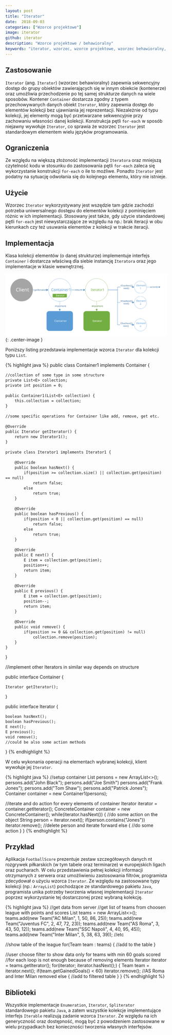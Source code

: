 ```yaml
---
layout: post
title: "Iterator"
date:  2018-09-03
categories: ["Wzorce projektowe"]
image: iterator
github: iterator
description: "Wzorce projektowe / behawioralny"
keywords: "iterator, wzorzec, wzorce projektowe, wzorzec behawioralny, design patterns, android, java, programowanie, programming"
---
```


## Zastosowanie
`Iterator` (ang. `Iterator`) (wzorzec behawioralny) zapewnia sekwencyjny dostęp do grupy obiektów zawierających się w innym obiekcie (kontenerze) oraz umożliwia przechodzenie po tej samej strukturze danych na wiele sposobów. Kontener `Container` dostarcza zgodny z typem przechowywanych danych obiekt `Iterator`, który zapewnia dostęp do elementów kolekcji bez ujawniania jej reprezentacji. Niezależnie od typu kolekcji, jej elementy mogą być przetwarzane sekwencyjnie przy zachowaniu własności danej kolekcji. Konstrukcja pętli `for-each` w sposób niejawny wywołuje `Iterator`, co sprawia że wzorzec `Iterator` jest standardowym elementem wielu języków programowania.

## Ograniczenia
Ze względu na większą złożoność implementacji `Iteratora` oraz mniejszą czytelność kodu w stosunku do zastosowania pętli `for-each` zaleca się wykorzystanie konstrukcji `for-each` o ile to możliwe. Ponadto `Iterator` jest podatny na sytuację odwołania się do kolejnego elementu, który nie istnieje.

## Użycie
Wzorzec `Iterator` wykorzystywany jest wszędzie tam gdzie zachodzi potrzeba uniwersalnego dostępu do elementów kolekcji z pominięciem różnic w ich implementacji. Stosowany jest także, gdy użycie standardowej pętli `for-each` jest niewystarczające ze względu na np.: brak iteracji w obu kierunkach czy też usuwania elementów z kolekcji w trakcie iteracji.

## Implementacja
Klasa kolekcji elementów (o danej strukturze) implementuje interfejs `Container` i dostarcza właściwą dla siebie instancję `Iteratora` oraz jego implementacje w klasie wewnętrznej.

![Iterator diagram](/assets/img/diagrams/iterator.svg){: .center-image }

Poniższy listing przedstawia implementacje wzorca `Iterator` dla kolekcji typu `List`.

{% highlight java %}
public class Container1 implements Container {

    //collection of some type in some structure
    private List<E> collection;
    private int position = 0;

    public Container1(List<E> collection) {
        this.collection = collection;
    }

    //some specific operations for Container like add, remove, get etc.

    @Override
    public Iterator getIterator() {
        return new Iterator1();
    }

    private class Iterator1 implements Iterator1 {

        @Override
        public boolean hasNext() {
            if(position >= collection.size() || collection.get(position) == null)
                return false;
            else
                return true;
        }

        @Override
        public boolean hasPrevious() {
            if(position < 0 || collection.get(position) == null)
                return false;
            else
                return true;
        }

        @Override
        public E next() {
            E item = collection.get(position);
            position++;
            return item;
        }

        @Override
        public E previous() {
            E item = collection.get(position);
            position--;
            return item;
        }

        @Override
        public void remove() {
            if(position >= 0 && collection.get(position) != null)
                collection.remove(position);
        }
    }
}

//implement other Iterators in similar way depends on structure

public interface Container {

    Iterator getIterator();
}

public interface Iterator<E> {

    boolean hasNext();
    boolean hasPrevious();
    E next();
    E previous();
    void remove();
    //could be also some action methods
}
{% endhighlight %}

W celu wykonania operacji na elementach wybranej kolekcji, klient wywołuje jej `Iterator`.

{% highlight java %}
//setup container
List<String> persons = new ArrayList<>();
persons.add("John Black");
persons.add("Joe Smith")
persons.add("Frank Jones");
persons.add("Tom Shaw");
persons.add("Patrick Jones");
Container container = new Container1(persons);

//iterate and do action for every elements of container
Iterator<String> iterator = container.getIterator();
ConcreteContainer container = new ConcreteContainer();
while(iterator.hasNext()) {
    //do some action on the object
    String person = iterator.next();
    if(person.contains("Jones"))
        iterator.remove(); //delete person and iterate forward
    else {
        //do some action
    }
}
{% endhighlight %}

## Przykład
Aplikacja `FootballScore` prezentuje zestaw szczegółowych danych nt rozgrywek piłkarskich (w tym tabele oraz terminarze) w europejskich ligach oraz pucharach. W celu przedstawienia pełnej kolekcji informacji otrzymanych z serwera oraz umożliwieniu zastosowania filtrów, programista zdecydował o użyciu wzorca `Iterator`. Ze względu na zastosowane typy kolekcji (np.: `ArrayList`) pochodzące ze standardowego pakietu `Java`, programista unika potrzeby tworzenia własnej implementacji `Iterator` poprzez wykorzystanie tej dostarczonej przez wybraną kolekcję.

{% highlight java %}
//get data from server
//get list of teams from choosen league with points and scores
List<Team> teams = new ArrayList<>();
teams.add(new Team("AC Milan", 1, 50, 86, 25));
teams.add(new Team("Juventus FC", 2, 47, 72, 23));
teams.add(new Team("AS Roma", 3, 43, 50, 12));
teams.add(new Team("SSC Napoli", 4, 40, 95, 45));
teams.add(new Team("Inter Milan", 5, 38, 63, 39));
//etc

//show table of the league
for(Team team : teams) {
    //add to the table
}

//user choose filter to show data only for teams with min 60 goals scored
//for each loop is not enough because of removing elements
Iterator<Team> iterator = teams.getIterator();
for(iterator; iterator.hasNext();) {
    Team team = iterator.next();
    if(team.getGainedGoals() < 60)
        iterator.remove(); //AS Roma and Inter Milan removed
    else {
        //add to filtered table
    }
}
{% endhighlight %}

## Biblioteki
Wszystkie implementacje `Enumeration`, `Iterator`, `Spliterator` standardowego pakietu `Java`, a zatem wszystkie kolekcje implementujące interfejs `Iterable` realizują zadanie wzorca `Iterator`. Ze względu na ich generyczność oraz dostępność, mogą być z powodzeniem zastosowane w wielu przypadkach bez konieczności tworzenia własnych interfejsów.

